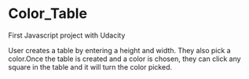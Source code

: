 # Color_Table
First Javascript project with Udacity

User creates a table by entering a height and width. They also pick a color.Once the table is created and a color is chosen, they can click any square in the table and it will turn the color picked.
